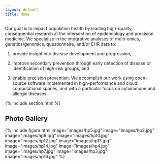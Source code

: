 ```yaml
---
layout: default
title: Home
---
```



Our goal is to impact population health by leading high-quality, consequential research at the intersection of epidemiology and precision medicine. 
We specialize in the integrative analyses of multi-omics, genetics/genomics, questionnaire, and/or EHR data to: 

1) provide insight into disease development and progression, 

2) improve secondary prevention through early detection of disease or identification of high-risk groups, and 

3) enable precision prevention. We accomplish our work using open-source software implemented in high-performance and cloud computational spaces, and with a particular focus on autoimmune and allergic diseases. 


{% include section.html %}

## Photo Gallery

{%
  include figure.html
  image="images/hp5.jpg"
  image="images/hp2.jpg"
  image="images/hp9.jpg"
  image="images/hp10.jpg"
  image="images/hp12.jpg"
  image="images/hp13.jpg"
  image="images/hp14.jpg"
  image="images/hp4.jpg"
  image="images/hp7.jpg"
  image="images/hp3.jpg"
  image="images/hp16.jpg"
%}
  
